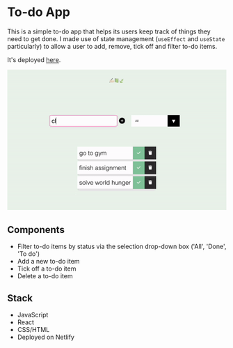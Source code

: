 # To-do App 

This is a simple to-do app that helps its users keep track of things they need to get done. 
I made use of state management (`useEffect` and `useState` particularly) to allow a user to add, remove, tick off and filter to-do items.

It's deployed [here](https://ajs-todo-app.netlify.app).

![Demo to React-based to-do app](/screenshots/demo.gif)

## Components
- Filter to-do items by status via the selection drop-down box ('All', 'Done', 'To do')
- Add a new to-do item 
- Tick off a to-do item
- Delete a to-do item

## Stack
- JavaScript
- React
- CSS/HTML
- Deployed on Netlify
